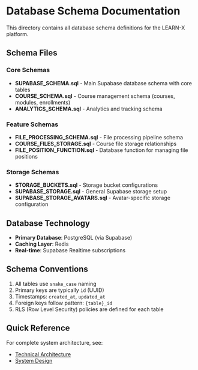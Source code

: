 # Database Schema Documentation

This directory contains all database schema definitions for the LEARN-X platform.

## Schema Files

### Core Schemas
- **SUPABASE_SCHEMA.sql** - Main Supabase database schema with core tables
- **COURSE_SCHEMA.sql** - Course management schema (courses, modules, enrollments)
- **ANALYTICS_SCHEMA.sql** - Analytics and tracking schema

### Feature Schemas
- **FILE_PROCESSING_SCHEMA.sql** - File processing pipeline schema
- **COURSE_FILES_STORAGE.sql** - Course file storage relationships
- **FILE_POSITION_FUNCTION.sql** - Database function for managing file positions

### Storage Schemas
- **STORAGE_BUCKETS.sql** - Storage bucket configurations
- **SUPABASE_STORAGE.sql** - General Supabase storage setup
- **SUPABASE_STORAGE_AVATARS.sql** - Avatar-specific storage configuration

## Database Technology

- **Primary Database**: PostgreSQL (via Supabase)
- **Caching Layer**: Redis
- **Real-time**: Supabase Realtime subscriptions

## Schema Conventions

1. All tables use `snake_case` naming
2. Primary keys are typically `id` (UUID)
3. Timestamps: `created_at`, `updated_at`
4. Foreign keys follow pattern: `{table}_id`
5. RLS (Row Level Security) policies are defined for each table

## Quick Reference

For complete system architecture, see:
- [Technical Architecture](../../architecture/TECHNICAL_ARCHITECTURE.md)
- [System Design](../../architecture/SYSTEM_DESIGN.md)